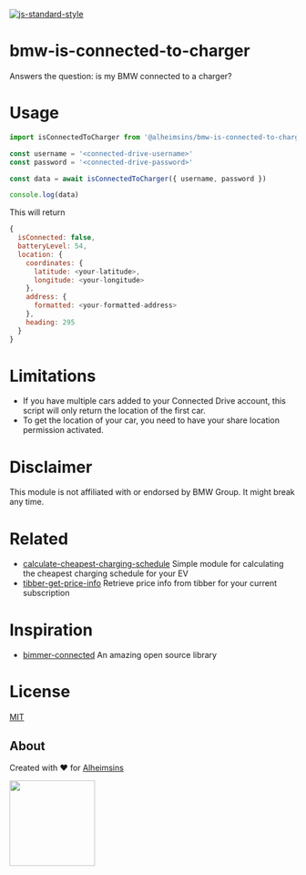 [![js-standard-style](https://img.shields.io/badge/code%20style-standard-brightgreen.svg?style=flat)](https://github.com/feross/standard)

# bmw-is-connected-to-charger

Answers the question: is my BMW connected to a charger?

# Usage

```JavaScript
import isConnectedToCharger from '@alheimsins/bmw-is-connected-to-charger'

const username = '<connected-drive-username>'
const password = '<connected-drive-password>'

const data = await isConnectedToCharger({ username, password })

console.log(data)

```

This will return

```JavaScript
{
  isConnected: false,
  batteryLevel: 54,
  location: {
    coordinates: {
      latitude: <your-latitude>,
      longitude: <your-longitude>
    },
    address: {
      formatted: <your-formatted-address>
    },
    heading: 295
  }
}
```

# Limitations

- If you have multiple cars added to your Connected Drive account, this script will only return the location of the first car.
- To get the location of your car, you need to have your share location permission activated.

# Disclaimer

This module is not affiliated with or endorsed by BMW Group. It might break any time.

# Related

- [calculate-cheapest-charging-schedule](https://github.com/Alheimsins/calculate-cheapest-charging-schedule) Simple module for calculating the cheapest charging schedule for your EV
- [tibber-get-price-info](https://github.com/Alheimsins/tibber-get-price-info) Retrieve price info from tibber for your current subscription

# Inspiration

- [bimmer-connected](https://github.com/bimmerconnected/bimmer_connected) An amazing open source library

# License

[MIT](LICENSE)

## About

Created with ❤ for [Alheimsins](https://alheimsins.net)

<img src="https://image.ibb.co/dPH08G/logo_black.png" height="150px" width="150px" />
